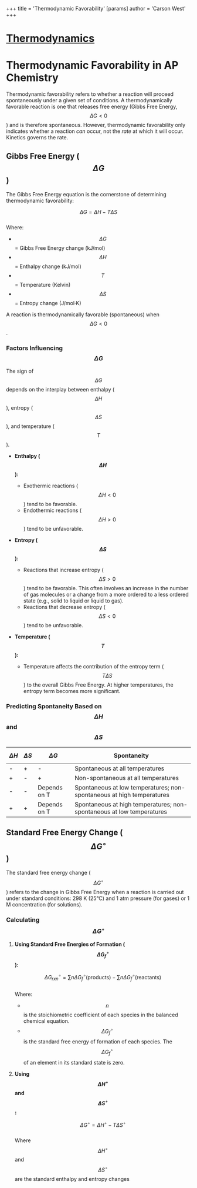 +++
 title = 'Thermodynamic Favorability'
[params]
	author = 'Carson West'
+++
# [Thermodynamics](./../thermodynamics/)
# Thermodynamic Favorability in AP Chemistry

Thermodynamic favorability refers to whether a reaction will proceed spontaneously under a given set of conditions.  A thermodynamically favorable reaction is one that releases free energy (Gibbs Free Energy,  $$ \Delta G < 0 $$ ) and is therefore spontaneous.  However, thermodynamic favorability only indicates whether a reaction *can* occur, not the *rate* at which it will occur. Kinetics governs the rate.

## Gibbs Free Energy ( $$ \Delta G $$ )

The Gibbs Free Energy equation is the cornerstone of determining thermodynamic favorability:

 $$ \Delta G = \Delta H - T\Delta S $$  
Where:

*    $$ \Delta G $$  = Gibbs Free Energy change (kJ/mol)
*    $$ \Delta H $$  = Enthalpy change (kJ/mol) 
*    $$ T $$  = Temperature (Kelvin)
*    $$ \Delta S $$  = Entropy change (J/mol·K) 

A reaction is thermodynamically favorable (spontaneous) when  $$ \Delta G < 0 $$ .

### Factors Influencing  $$ \Delta G $$  
The sign of  $$ \Delta G $$  depends on the interplay between enthalpy ( $$ \Delta H $$ ), entropy ( $$ \Delta S $$ ), and temperature ( $$ T $$ ).

*   **Enthalpy ( $$ \Delta H $$ ):**
    *   Exothermic reactions ( $$ \Delta H < 0 $$ ) tend to be favorable.
    *   Endothermic reactions ( $$ \Delta H > 0 $$ ) tend to be unfavorable.

*   **Entropy ( $$ \Delta S $$ ):**
    *   Reactions that increase entropy ( $$ \Delta S > 0 $$ ) tend to be favorable.  This often involves an increase in the number of gas molecules or a change from a more ordered to a less ordered state (e.g., solid to liquid or liquid to gas).
    *   Reactions that decrease entropy ( $$ \Delta S < 0 $$ ) tend to be unfavorable.

*   **Temperature ( $$ T $$ ):**
    *   Temperature affects the contribution of the entropy term ( $$ T\Delta S $$ ) to the overall Gibbs Free Energy. At higher temperatures, the entropy term becomes more significant.

### Predicting Spontaneity Based on  $$ \Delta H $$  and  $$ \Delta S $$  
|  $$ \Delta H $$  |  $$ \Delta S $$  |  $$ \Delta G $$  | Spontaneity |
|---|---|---|---|
| - | + | - | Spontaneous at all temperatures |
| + | - | + | Non-spontaneous at all temperatures |
| - | - | Depends on T | Spontaneous at low temperatures; non-spontaneous at high temperatures |
| + | + | Depends on T | Spontaneous at high temperatures; non-spontaneous at low temperatures |

## Standard Free Energy Change ( $$ \Delta G^\circ $$ )

The standard free energy change ( $$ \Delta G^\circ $$ ) refers to the change in Gibbs Free Energy when a reaction is carried out under standard conditions: 298 K (25°C) and 1 atm pressure (for gases) or 1 M concentration (for solutions).

### Calculating  $$ \Delta G^\circ $$  
1.  **Using Standard Free Energies of Formation ( $$ \Delta G_f^\circ $$ ):**

     $$ \Delta G^\circ_{rxn} = \sum n\Delta G_f^\circ(\text{products}) - \sum n\Delta G_f^\circ(\text{reactants}) $$  
    Where:

    *    $$ n $$  is the stoichiometric coefficient of each species in the balanced chemical equation.
    *    $$ \Delta G_f^\circ $$  is the standard free energy of formation of each species.  The  $$ \Delta G_f^\circ $$  of an element in its standard state is zero.

2.  **Using  $$ \Delta H^\circ $$  and  $$ \Delta S^\circ $$ :**

     $$ \Delta G^\circ = \Delta H^\circ - T\Delta S^\circ $$  
    Where  $$ \Delta H^\circ $$  and  $$ \Delta S^\circ $$  are the standard enthalpy and entropy changes